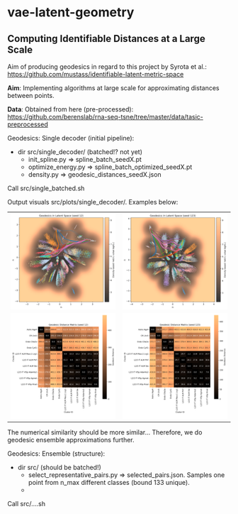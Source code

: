 # vae-latent-geometry

## Computing Identifiable Distances at a Large Scale

Aim of producing geodesics in regard to this project by Syrota et al.: https://github.com/mustass/identifiable-latent-metric-space

**Aim**: Implementing algorithms at large scale for approximating distances between points. 

**Data**: Obtained from here (pre-processed): https://github.com/berenslab/rna-seq-tsne/tree/master/data/tasic-preprocessed



Geodesics: Single decoder (initial pipeline):
* dir src/single_decoder/ (batched!? not yet)
    * init_spline.py => spline_batch_seedX.pt
    * optimize_energy.py => spline_batch_optimized_seedX.pt 
    * density.py => geodesic_distances_seedX.json

Call src/single_batched.sh

Output visuals src/plots/single_decoder/. Examples below:

<table>
  <tr>
    <td><img src="src/plots/density_with_splines_seed12.png" alt="vae12" width="400"/></td>
    <td><img src="src/plots/density_with_splines_seed123.png" alt="vae123" width="400"/></td>
  </tr>
  <tr>
    <td><img src="src/plots/geodesic_distance_seed12.png" alt="geo-dist12" width="400"/></td>
    <td><img src="src/plots/geodesic_distance_seed123.png" alt="geo-dist123" width="400"/></td>
  </tr>
</table>

The numerical similarity should be more similar... Therefore, we do geodesic ensemble approximations further.

Geodesics: Ensemble (structure):
* dir src/ (should be batched!)
    * select_representative_pairs.py => selected_pairs.json. Samples one point from n_max different classes (bound 133 unique).
    * 

Call src/....sh
